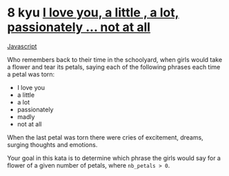# 8 kyu [I love you, a little , a lot, passionately ... not at all](https://www.codewars.com/kata/57f24e6a18e9fad8eb000296)

<!-- START LANGUAGE_LINKS -->

[Javascript](./javascript.js)

<!-- END LANGUAGE_LINKS -->

Who remembers back to their time in the schoolyard, when girls would take a flower and tear its petals, saying each of the following phrases each time a petal was torn:

- I love you
- a little
- a lot
- passionately
- madly
- not at all

When the last petal was torn there were cries of excitement, dreams, surging thoughts and emotions.

Your goal in this kata is to determine which phrase the girls would say for a flower of a given number of petals, where `nb_petals > 0`.